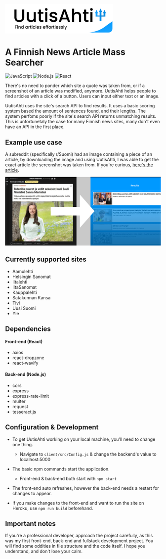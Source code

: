<img src="https://github.com/Hakorr/UutisAhti/blob/master/assets/big_logo.png" alt="logo" style="width:350px"/>

# A Finnish News Article Mass Searcher
![JavaScript](https://img.shields.io/badge/JavaScript-F7DF1E?style=for-the-badge&logo=javascript&logoColor=black)
![Node.js](https://img.shields.io/badge/Node.js-43853D?style=for-the-badge&logo=node.js&logoColor=white)
![React](https://img.shields.io/badge/React-20232A?style=for-the-badge&logo=react&logoColor=61DAFB)

There's no need to ponder which site a quote was taken from, or if a screenshot of an article was modified, anymore. UutisAhti helps people to find articles with a click of a button. Users can input either text or an image.

UutisAhti uses the site's search API to find results. It uses a basic scoring system based the amount of sentences found, and their lengths. The system perfoms poorly if the site's search API returns unmatching results. This is unfortunetaly the case for many Finnish news sites, many don't even have an API in the first place. 

## Example use case

A subreddit (specifically r/Suomi) had an image containing a piece of an article, by downloading the image and using UutisAhti, I was able to get the exact article the screenshot was taken from. If you're curious, [here's the article](https://www.iltalehti.fi/ulkomaat/a/8cc1a2b7-9c4c-4a8b-8f08-e93f97543be3).

<img src="https://github.com/Hakorr/UutisAhti/blob/master/assets/example.png" alt="example" style="width:700px;"/>

## Currently supported sites

* Aamulehti
* Helsingin Sanomat
* Iltalehti
* IltaSanomat
* Kauppalehti
* Satakunnan Kansa
* Tivi
* Uusi Suomi
* Yle

## Dependencies

#### Front-end (React)

* axios
* react-dropzone
* react-wavify

#### Back-end (Node.js)

* cors
* express
* express-rate-limit
* multer
* request
* tesseract.js

## Configuration & Development

* To get UutisAhti working on your local machine, you'll need to change one thing.

  * Navigate to `client/src/Config.js` & change the backend's value to localhost:5000

* The basic npm commands start the application.

  * Front-end & back-end both start with `npm start`

* The front-end auto refreshes, however the back-end needs a restart for changes to appear.

* If you make changes to the front-end and want to run the site on Heroku, use `npm run build` beforehand.

## Important notes

If you're a professional developer, approach the project carefully, as this was my first front-end, back-end and fullstack development project. You will find some oddities in file structure and the code itself. I hope you understand, and don't lose your calm.
